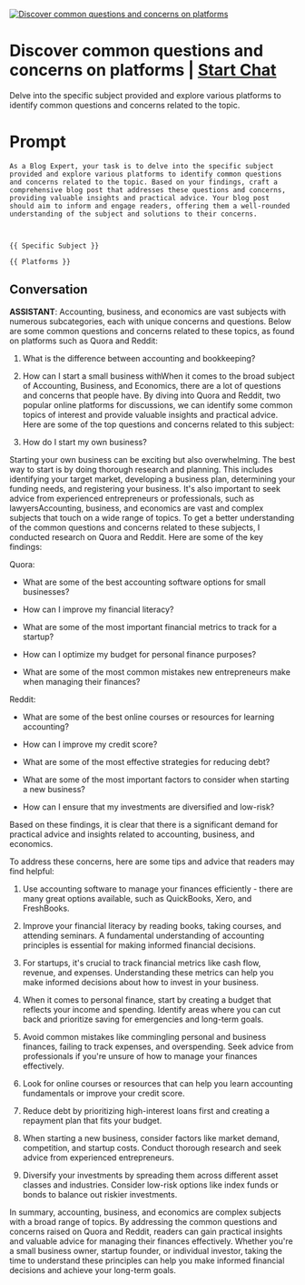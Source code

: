 
[![Discover common questions and concerns on platforms](https://flow-prompt-covers.s3.us-west-1.amazonaws.com/icon/minimalist/mini_1.png)](https://gptcall.net/chat.html?data=%7B%22contact%22%3A%7B%22id%22%3A%22lUnnrpW0Hl8y3JZ88h5zj%22%2C%22flow%22%3Atrue%7D%7D)
# Discover common questions and concerns on platforms | [Start Chat](https://gptcall.net/chat.html?data=%7B%22contact%22%3A%7B%22id%22%3A%22lUnnrpW0Hl8y3JZ88h5zj%22%2C%22flow%22%3Atrue%7D%7D)
Delve into the specific subject provided and explore various platforms to identify common questions and concerns related to the topic.

# Prompt

```
As a Blog Expert, your task is to delve into the specific subject provided and explore various platforms to identify common questions and concerns related to the topic. Based on your findings, craft a comprehensive blog post that addresses these questions and concerns, providing valuable insights and practical advice. Your blog post should aim to inform and engage readers, offering them a well-rounded understanding of the subject and solutions to their concerns.



{{ Specific Subject }}

{{ Platforms }}

```

## Conversation

**ASSISTANT**: Accounting, business, and economics are vast subjects with numerous subcategories, each with unique concerns and questions. Below are some common questions and concerns related to these topics, as found on platforms such as Quora and Reddit:



1. What is the difference between accounting and bookkeeping?

2. How can I start a small business withWhen it comes to the broad subject of Accounting, Business, and Economics, there are a lot of questions and concerns that people have. By diving into Quora and Reddit, two popular online platforms for discussions, we can identify some common topics of interest and provide valuable insights and practical advice. Here are some of the top questions and concerns related to this subject:



1. How do I start my own business?

Starting your own business can be exciting but also overwhelming. The best way to start is by doing thorough research and planning. This includes identifying your target market, developing a business plan, determining your funding needs, and registering your business. It's also important to seek advice from experienced entrepreneurs or professionals, such as lawyersAccounting, business, and economics are vast and complex subjects that touch on a wide range of topics. To get a better understanding of the common questions and concerns related to these subjects, I conducted research on Quora and Reddit. Here are some of the key findings:



Quora:

- What are some of the best accounting software options for small businesses?

- How can I improve my financial literacy?

- What are some of the most important financial metrics to track for a startup?

- How can I optimize my budget for personal finance purposes?

- What are some of the most common mistakes new entrepreneurs make when managing their finances?



Reddit:

- What are some of the best online courses or resources for learning accounting?

- How can I improve my credit score?

- What are some of the most effective strategies for reducing debt?

- What are some of the most important factors to consider when starting a new business?

- How can I ensure that my investments are diversified and low-risk?



Based on these findings, it is clear that there is a significant demand for practical advice and insights related to accounting, business, and economics.



To address these concerns, here are some tips and advice that readers may find helpful:



1. Use accounting software to manage your finances efficiently - there are many great options available, such as QuickBooks, Xero, and FreshBooks.



2. Improve your financial literacy by reading books, taking courses, and attending seminars. A fundamental understanding of accounting principles is essential for making informed financial decisions.



3. For startups, it's crucial to track financial metrics like cash flow, revenue, and expenses. Understanding these metrics can help you make informed decisions about how to invest in your business.



4. When it comes to personal finance, start by creating a budget that reflects your income and spending. Identify areas where you can cut back and prioritize saving for emergencies and long-term goals.



5. Avoid common mistakes like commingling personal and business finances, failing to track expenses, and overspending. Seek advice from professionals if you're unsure of how to manage your finances effectively.



6. Look for online courses or resources that can help you learn accounting fundamentals or improve your credit score.



7. Reduce debt by prioritizing high-interest loans first and creating a repayment plan that fits your budget.



8. When starting a new business, consider factors like market demand, competition, and startup costs. Conduct thorough research and seek advice from experienced entrepreneurs.



9. Diversify your investments by spreading them across different asset classes and industries. Consider low-risk options like index funds or bonds to balance out riskier investments.



In summary, accounting, business, and economics are complex subjects with a broad range of topics. By addressing the common questions and concerns raised on Quora and Reddit, readers can gain practical insights and valuable advice for managing their finances effectively. Whether you're a small business owner, startup founder, or individual investor, taking the time to understand these principles can help you make informed financial decisions and achieve your long-term goals.



